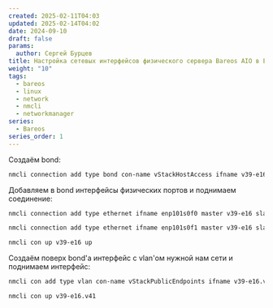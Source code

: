 ```yaml
---
created: 2025-02-11T04:03
updated: 2025-02-14T04:02
date: 2024-09-10
draft: false
params:
  author: Сергей Бурцев
title: Настройка сетевых интерфейсов физического сервера Bareos AIO в EL9
weight: "10"
tags:
  - bareos
  - linux
  - network
  - nmcli
  - networkmanager
series:
  - Bareos
series_order: 1
---
```

Создаём bond:
```bash
nmcli connection add type bond con-name vStackHostAccess ifname v39-e16 bond.options mode=802.3ad,miimon=100,lacp_rate=fast,xmit_hash_policy=layer2+3 ipv4.method disabled ipv6.method disabled
```

Добавляем в bond интерфейсы физических портов и поднимаем соединение:
```bash
nmcli connection add type ethernet ifname enp101s0f0 master v39-e16 slave-type bond
```

```bash
nmcli connection add type ethernet ifname enp101s0f1 master v39-e16 slave-type bond
```

```bash
nmcli con up v39-e16 up
```

Создаём поверх bond'а интерфейс с vlan'ом нужной нам сети и поднимаем интерфейс:
```bash
nmcli con add type vlan con-name vStackPublicEndpoints ifname v39-e16.v41 id 41 dev v39-e16 ipv4.method manual ipv6.method disabled connection.autoconnect yes ip4 10.200.41.180/24 gw4 10.200.41.1 ipv4.dns 8.8.8.8,8.8.4.4
```

```bash
nmcli con up v39-e16.v41
```
